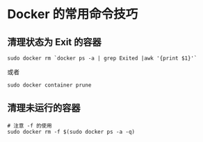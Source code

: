 # Docker 的常用命令技巧

## 清理状态为 Exit 的容器

```shell
sudo docker rm `docker ps -a | grep Exited |awk '{print $1}'`
```

或者

```shell
sudo docker container prune
```

## 清理未运行的容器

```shell
# 注意 -f 的使用
sudo docker rm -f $(sudo docker ps -a -q)
```
